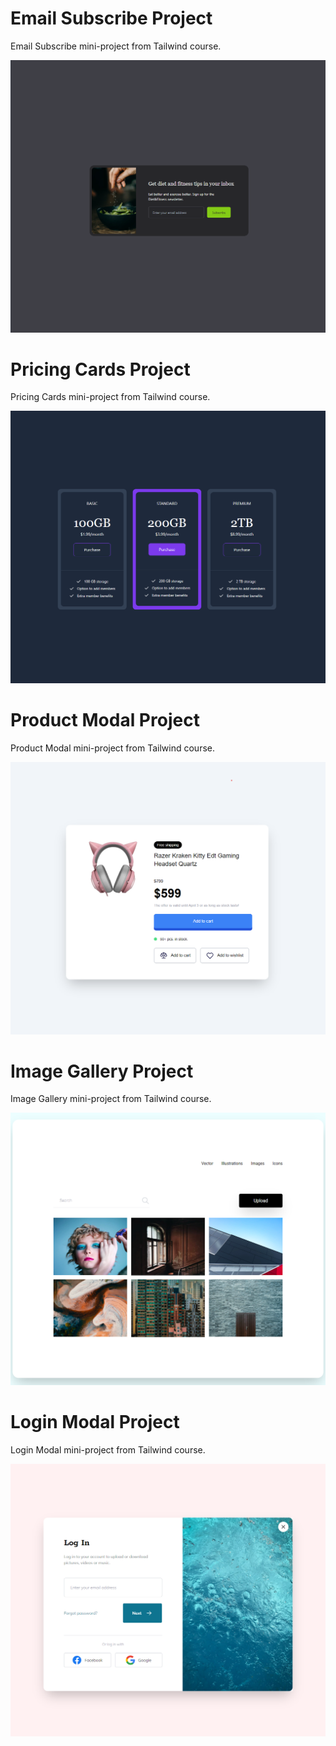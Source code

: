 # Email Subscribe Project

Email Subscribe mini-project from Tailwind course.

![Alt text](./email-subscriber/images/email-subscribe.png)

# Pricing Cards Project

Pricing Cards mini-project from Tailwind course.

![Alt text](./pricing-cards/images/pricing-cards.png)

# Product Modal Project

Product Modal mini-project from Tailwind course.

![Alt text](./product-modal/images/product-modal.png)

# Image Gallery Project

Image Gallery mini-project from Tailwind course.

![Alt text](./image-gallery/images/image-gallery.png)

# Login Modal Project

Login Modal mini-project from Tailwind course.

![Alt text](./login-modal/images/login-modal.png)



